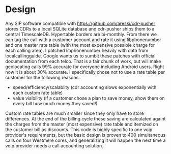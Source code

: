# Design

Any SIP software compatible with https://github.com/areski/cdr-pusher stores CDRs to a local SQLite database and cdr-pusher ships them to a central TimescaleDB. Hypertable borders are bi-monthly. From there we can tag the call with a customer account and rate it using libphonenumber and one master rate table (with the most expensive possible charge for each calling area). I patched libphonenumber heavily with data from localcallingguide. Google wants us to sumbit these patches with official documentation from each telco. That is a fair chunk of work, but will make geolocating calls 99% accurate for everyone including Android users. Right now it is about 30% accurate. I specifically chose not to use a rate table per customer for the following reasons:

- speed/efficiency/scalablity (cdr accounting slows exponentially with each custom rate table)
- value visibility (if a customer chose a plan to save money, show them on every bill how much money they saved!)

Custom rate tables are much smaller since they only have to store differences. At the end of the billing cycle these saving are calculated againt the charges from the master (most expensive) rate table and itemized on the customer bill as discounts. This code is highly specific to one voip provider's requirements, but the basic design is proven to 400 simultaneous calls on four Westmere cores, and generalizing it will happen the next time a voip provider needs a call accounting solution.
